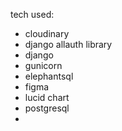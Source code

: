 tech used:
- cloudinary
- django allauth library
- django
- gunicorn
- elephantsql
- figma
- lucid chart
- postgresql
-